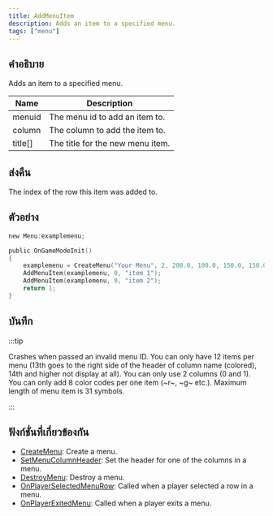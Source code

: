 ```yaml
---
title: AddMenuItem
description: Adds an item to a specified menu.
tags: ["menu"]
---
```


## คำอธิบาย

Adds an item to a specified menu.

| Name    | Description                      |
| ------- | -------------------------------- |
| menuid  | The menu id to add an item to.   |
| column  | The column to add the item to.   |
| title[] | The title for the new menu item. |

## ส่งคืน

The index of the row this item was added to.

## ตัวอย่าง

```c
new Menu:examplemenu;

public OnGameModeInit()
{
    examplemenu = CreateMenu("Your Menu", 2, 200.0, 100.0, 150.0, 150.0);
    AddMenuItem(examplemenu, 0, "item 1");
    AddMenuItem(examplemenu, 0, "item 2");
    return 1;
}
```

## บันทึก

:::tip

Crashes when passed an invalid menu ID. You can only have 12 items per menu (13th goes to the right side of the header of column name (colored), 14th and higher not display at all). You can only use 2 columns (0 and 1). You can only add 8 color codes per one item (~r~, ~g~ etc.). Maximum length of menu item is 31 symbols.

:::

## ฟังก์ชั่นที่เกี่ยวข้องกัน

- [CreateMenu](../../scripting/functions/CreateMenu.md): Create a menu.
- [SetMenuColumnHeader](../../scripting/functions/SetMenuColumnHeader.md): Set the header for one of the columns in a menu.
- [DestroyMenu](../../scripting/functions/DestroyMenu.md): Destroy a menu.
- [OnPlayerSelectedMenuRow](../../scripting/callbacks/OnPlayerSelectedMenuRow.md): Called when a player selected a row in a menu.
- [OnPlayerExitedMenu](../../scripting/callbacks/OnPlayerExitedMenu.md): Called when a player exits a menu.
